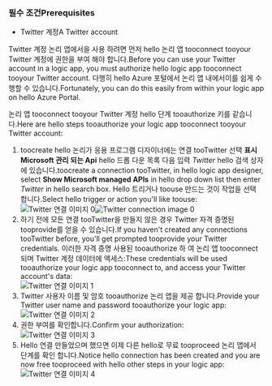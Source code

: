 ### <a name="prerequisites"></a><span data-ttu-id="bed90-101">필수 조건</span><span class="sxs-lookup"><span data-stu-id="bed90-101">Prerequisites</span></span>
* <span data-ttu-id="bed90-102">Twitter 계정</span><span class="sxs-lookup"><span data-stu-id="bed90-102">A Twitter account</span></span> 

<span data-ttu-id="bed90-103">Twitter 계정 논리 앱에서을 사용 하려면 먼저 hello 논리 앱 tooconnect tooyour Twitter 계정에 권한을 부여 해야 합니다.</span><span class="sxs-lookup"><span data-stu-id="bed90-103">Before you can use your Twitter account in a logic app, you must authorize hello logic app tooconnect tooyour Twitter account.</span></span> <span data-ttu-id="bed90-104">다행히 hello Azure 포털에서 논리 앱 내에서이를 쉽게 수행할 수 있습니다.</span><span class="sxs-lookup"><span data-stu-id="bed90-104">Fortunately, you can do this easily from within your logic app on hello Azure Portal.</span></span> 

<span data-ttu-id="bed90-105">논리 앱 tooconnect tooyour Twitter 계정 hello 단계 tooauthorize 키를 같습니다.</span><span class="sxs-lookup"><span data-stu-id="bed90-105">Here are hello steps tooauthorize your logic app tooconnect tooyour Twitter account:</span></span>

1. <span data-ttu-id="bed90-106">toocreate hello 논리가 응용 프로그램 디자이너에는 연결 tooTwitter 선택 **표시 Microsoft 관리 되는 Api** hello 드롭 다운 목록 다음 입력 *Twitter* hello 검색 상자에 있습니다.</span><span class="sxs-lookup"><span data-stu-id="bed90-106">toocreate a connection tooTwitter, in hello logic app designer, select **Show Microsoft managed APIs** in hello drop down list then enter *Twitter* in hello search box.</span></span> <span data-ttu-id="bed90-107">Hello 트리거나 toouse 만드는 것이 작업을 선택 합니다.</span><span class="sxs-lookup"><span data-stu-id="bed90-107">Select hello trigger or action you'll like toouse:</span></span>  
   <span data-ttu-id="bed90-108">![Twitter 연결 이미지 0](./media/connectors-create-api-twitter/twitter-0.png)</span><span class="sxs-lookup"><span data-stu-id="bed90-108">![Twitter connection image 0](./media/connectors-create-api-twitter/twitter-0.png)</span></span>
2. <span data-ttu-id="bed90-109">하기 전에 모든 연결 tooTwitter을 만들지 않은 경우 Twitter 자격 증명된 tooprovide를 얻을 수 있습니다.</span><span class="sxs-lookup"><span data-stu-id="bed90-109">If you haven't created any connections tooTwitter before, you'll get prompted tooprovide your Twitter credentials.</span></span> <span data-ttu-id="bed90-110">이러한 자격 증명 사용된 tooauthorize 하 여 논리 앱 tooconnect 되며 Twitter 계정 데이터에 액세스:</span><span class="sxs-lookup"><span data-stu-id="bed90-110">These credentials will be used tooauthorize your logic app tooconnect to, and access your Twitter account's data:</span></span>  
   ![Twitter 연결 이미지 1](./media/connectors-create-api-twitter/twitter-1.png)  
3. <span data-ttu-id="bed90-112">Twitter 사용자 이름 및 암호 tooauthorize 논리 앱을 제공 합니다.</span><span class="sxs-lookup"><span data-stu-id="bed90-112">Provide your Twitter user name and password tooauthorize your logic app:</span></span>  
   ![Twitter 연결 이미지 2](./media/connectors-create-api-twitter/twitter-2.png)  
4. <span data-ttu-id="bed90-114">권한 부여를 확인합니다.</span><span class="sxs-lookup"><span data-stu-id="bed90-114">Confirm your authorization:</span></span>  
   ![Twitter 연결 이미지 3](./media/connectors-create-api-twitter/twitter-3.png)  
5. <span data-ttu-id="bed90-116">Hello 연결 만들었으며 했으면 이제 다른 hello로 무료 tooproceed 논리 앱에서 단계를 확인 합니다.</span><span class="sxs-lookup"><span data-stu-id="bed90-116">Notice hello connection has been created and you are now free tooproceed with hello other steps in your logic app:</span></span>  
   ![Twitter 연결 이미지 4](./media/connectors-create-api-twitter/twitter-4.png)

